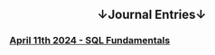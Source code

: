 ## <center>&#8595;Journal Entries&#8595;</center>

### [April 11th 2024 - SQL Fundamentals](/Journal/11April24)

